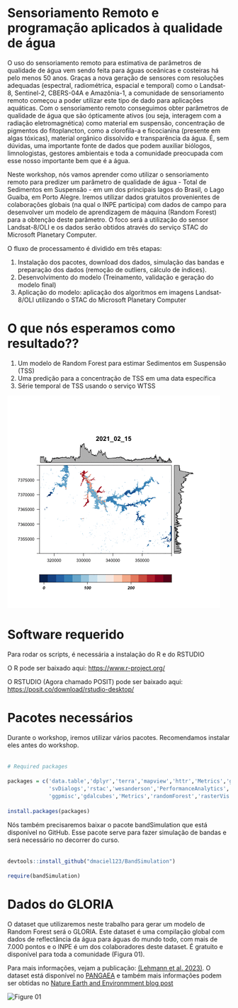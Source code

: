 # Sensoriamento Remoto e programação aplicados à qualidade de água

O uso do sensoriamento remoto para estimativa de parâmetros de qualidade de água vem sendo feita para águas oceânicas e costeiras há pelo menos 50 anos. Graças a nova geração de sensores com resoluções adequadas (espectral, radiométrica, espacial e temporal) como o Landsat-8, Sentinel-2, CBERS-04A e Amazônia-1, a comunidade de sensoriamento remoto começou a poder utilizar este tipo de dado para aplicações aquáticas. Com o sensoriamento remoto conseguimos obter parâmetros de qualidade de água que são ópticamente ativos (ou seja, interagem com a radiação eletromagnética) como material em suspensão, concentração de pigmentos do fitoplancton, como a clorofila-a e ficocianina (presente em algas tóxicas), material orgânico dissolvido e transparência da água. É, sem dúvidas, uma importante fonte de dados que podem auxiliar biólogos, limnologistas, gestores ambientais e toda a comunidade preocupada com esse nosso importante bem que é a água.

Neste workshop, nós vamos aprender como utilizar o sensoriamento remoto para predizer um parâmetro de qualidade de água - Total de Sedimentos em Suspensão - em um dos principais lagos do Brasil, o Lago Guaíba, em Porto Alegre. Iremos utilizar dados gratuitos provenientes de colaborações globais (na qual o INPE participa) com dados de campo para desenvolver um modelo de aprendizagem de máquina (Random Forest) para a obtenção deste parâmetro. O foco será a utilização do sensor Landsat-8/OLI e os dados serão obtidos através do serviço STAC do Microsoft Planetary Computer. 


O fluxo de processamento é dividido em três etapas:

1. Instalação dos pacotes, download dos dados, simulação das bandas e preparação dos dados (remoção de outliers, cálculo de índices).
2. Desenvolvimento do modelo (Treinamento, validação e geração do modelo final)
3. Aplicação do modelo: aplicação dos algoritmos em imagens Landsat-8/OLI utilizando o STAC do Microsoft Planetary Computer

# O que nós esperamos como resultado??

1. Um modelo de Random Forest para estimar Sedimentos em Suspensão (TSS)
2. Uma predição para a concentração de TSS em uma data específica
3. Série temporal de TSS usando o serviço WTSS


![Figure 01](https://github.com/dmaciel123/HackingLimnology_RS_day/blob/main/animation.gif)

# Software requerido

Para rodar os scripts, é necessária a instalação do R e do RSTUDIO

O R pode ser baixado aqui: https://www.r-project.org/

O RSTUDIO (Agora chamado POSIT) pode ser baixado aqui: https://posit.co/download/rstudio-desktop/

# Pacotes necessários

Durante o workshop, iremos utilizar vários pacotes. Recomendamos instalar eles antes do workshop. 

```r

# Required packages

packages = c('data.table','dplyr','terra','mapview','httr','Metrics','geodrawr',
             'svDialogs','rstac','wesanderson','PerformanceAnalytics', 'remotes',
             'ggpmisc','gdalcubes','Metrics','randomForest','rasterVis','RColorBrewer')

install.packages(packages)

```

Nós também precisaremos baixar o pacote bandSimulation que está disponível no GitHub. Esse pacote serve para fazer simulação de bandas e será necessário no decorrer do curso. 

```r

devtools::install_github("dmaciel123/BandSimulation")

require(bandSimulation)

```



# Dados do GLORIA

O dataset que utilizaremos neste trabalho para gerar um modelo de Random Forest será o GLORIA. Este dataset é uma compilação global com dados de reflectância da água para águas do mundo todo, com mais de 7.000 pontos e o INPE é um dos colaboradores deste dataset. É gratuito e disponível para toda a comunidade (Figura 01).

Para mais informações, vejam a publicação: [(Lehmann et al. 2023)](https://www.nature.com/articles/s41597-023-01973-y). O dataset está disponível no [PANGAEA](http://https://doi.pangaea.de/10.1594/PANGAEA.948492) e também mais informações podem ser obtidas no [Nature Earth and Environmment blog post](http://https://earthenvironmentcommunity.nature.com/posts/gloria-challenges-in-developing-a-globally-representative-hyperspectral-in-situ-dataset-for-the-remote-sensing-of-water-resources)



![Figure 01](https://earthenvironmentcommunity.nature.com/cdn-cgi/image/metadata=copyright,fit=scale-down,format=auto,sharpen=1,quality=95/https://images.zapnito.com/uploads/hiCMOprnTtSCTJNv78gu_locations.jpg)

